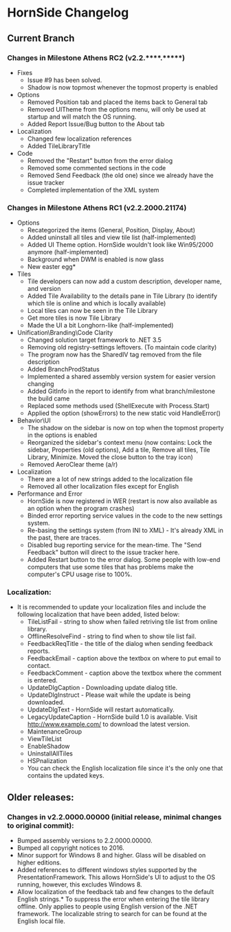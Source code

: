 # HornSide Changelog

## Current Branch
### Changes in Milestone Athens RC2 (v2.2.****.*****)
* Fixes
	* Issue #9 has been solved.
	* Shadow is now topmost whenever the topmost property is enabled
* Options
	* Removed Position tab and placed the items back to General tab
	* Removed UITheme from the options menu, will only be used at startup and will match the OS running.
	* Added Report Issue/Bug button to the About tab
* Localization
	* Changed few localization references
	* Added TileLibraryTitle
* Code
	* Removed the "Restart" button from the error dialog
	* Removed some commented sections in the code
	* Removed Send Feedback (the old one) since we already have the issue tracker
	* Completed implementation of the XML system
	
### Changes in Milestone Athens RC1 (v2.2.2000.21174)
* Options
	* Recategorized the items (General, Position, Display, About)
	* Added uninstall all tiles and view tile list (half-implemented)
	* Added UI Theme option. HornSide wouldn't look like Win95/2000 anymore (half-implemented)
	* Background when DWM is enabled is now glass
	* New easter egg*
* Tiles
	* Tile developers can now add a custom description, developer name, and version
	* Added Tile Availability to the details pane in Tile Library (to identify which tile is online and which is locally available)
	* Local tiles can now be seen in the Tile Library
	* Get more tiles is now Tile Library
	* Made the UI a bit Longhorn-like (half-implemented)
* Unification\Branding\Code Clarity
	* Changed solution target framework to .NET 3.5
	* Removing old registry-settings leftovers. (To maintain code clarity)
	* The program now has the SharedIV tag removed from the file description
	* Added BranchProdStatus
	* Implemented a shared assembly version system for easier version changing
	* Added GitInfo in the report to identify from what branch/milestone the build came
	* Replaced some methods used (ShellExecute with Process.Start)
	* Applied the option (showErrors) to the new static void HandleError()
* Behavior\UI
	* The shadow on the sidebar is now on top when the topmost property in the options is enabled
	* Reorganized the sidebar's context menu (now contains: Lock the sidebar, Properties (old options), Add a tile, Remove all tiles, Tile Library, Minimize. Moved the close button to the tray icon)
	* Removed AeroClear theme (a/r)
* Localization
	* There are a lot of new strings added to the localization file
	* Removed all other localization files except for English
* Performance and Error
	* HornSide is now registered in WER (restart is now also available as an option when the program crashes)
	* Binded error reporting service values in the code to the new settings system.
	* Re-basing the settings system (from INI to XML) - It's already XML in the past, there are traces.
	* Disabled bug reporting service for the mean-time. The "Send Feedback" button will direct to the issue tracker here.
	* Added Restart button to the error dialog. Some people with low-end computers that use some tiles that has problems make the computer's CPU usage rise to 100%.

### Localization:
* It is recommended to update your localization files and include the following localization that have been added, listed below:
	* TileListFail - string to show when failed retriving tile list from online library.
	* OfflineResolveFind - string to find when to show tile list fail.
	* FeedbackReqTitle - the title of the dialog when sending feedback reports.
	* FeedbackEmail - caption above the textbox on where to put email to contact.
	* FeedbackComment - caption above the textbox where the comment is entered.
	* UpdateDlgCaption - Downloading update dialog title.
	* UpdateDlgInstruct - Please wait while the update is being downloaded.
	* UpdateDlgText - HornSide will restart automatically.
	* LegacyUpdateCaption - HornSide build 1.0 is available. Visit http://www.example.com/ to download the latest version.
	* MaintenanceGroup
	* ViewTileList
	* EnableShadow
	* UninstallAllTiles
	* HSPnalization																			
	* You can check the English localization file since it's the only one that contains the updated keys.

## Older releases:
### Changes in v2.2.0000.00000 (initial release, minimal changes to original commit):
* Bumped assembly versions to 2.2.0000.00000.
* Bumped all copyright notices to 2016.
* Minor support for Windows 8 and higher. Glass will be disabled on higher editions.
* Added references to different windows styles supported by the PresentationFramework. This allows HornSide's UI to adjust to the OS running, however, this excludes Windows 8.
* Allow localization of the feedback tab and few changes to the default English strings.* To suppress the error when entering the tile library offline. Only applies to people using English version of the .NET framework. The localizable string to search for can be found at the English local file.